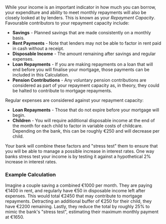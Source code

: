 While your income is an important indicator in how much you can borrow, your expenditure and ability to meet monthly repayments will also be closely looked at by lenders. 
 This is known as your *Repayment Capacity*. Favourable contributors to your repayment capacity include:
 * **Savings** - Planned savings that are made consistently on a monthly basis.
* **Rent Payments** - Note that lenders may not be able to factor in rent paid in cash without a receipt.
* **Disposable Income** - The amount remaining after savings and regular expenses.
* **Loan Repayments** - If you are making repayments on a loan that will end before you will finalise your mortgage, those payments can be included in this Calculation.
* **Pension Contributions** - Any voluntary pension contributions are considered as part of your repayment capacity as, in theory, they could be halted to contribute to mortgage repayments.

Regular expenses are considered against your repayment capacity:

* **Loan Repayments** - Those that do not expire before your mortgage will begin.
* **Children** - You will require additional disposable income at the end of the month for each child to factor in variable costs of childcare. 
 Depending on the bank, this can be roughly €250 and will decrease per child.

Your bank will combine these factors and "stress test" them to ensure that you will be able to manage a possible increase in interest rates.
 One way banks stress test your income is by testing it against a hypothetical 2% increase in interest rates. 
 

### Example Calculation


Imagine a couple saving a combined €1000 per month. They are paying €1400 in rent, and regularly have €50 in disposable income left after expenses.
 This would total €2450 that may contribute to mortgage repayments. Detracting an additional buffer of €250 for their child, they have €2200 remaining. 
 Lastly, they reduce the total by roughly 25% to mimic the bank's "stress test", estimating their maximum monthly payment at €1650. 
 